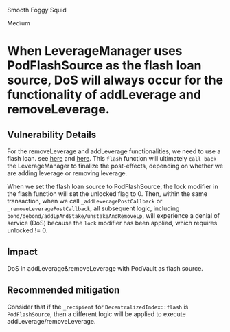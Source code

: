 Smooth Foggy Squid

Medium

# When LeverageManager uses PodFlashSource as the flash loan source, DoS will always occur for the functionality of addLeverage and removeLeverage.

## Vulnerability Details

For the removeLeverage and addLeverage functionalities, we need to use a flash loan. see
[here](https://github.com/sherlock-audit/2025-01-peapods-finance/blob/d28eb19f4b39d3db7997477460f9f9c76839cb0c/contracts/contracts/lvf/LeverageManager.sol#L189) and [here](https://github.com/sherlock-audit/2025-01-peapods-finance/blob/d28eb19f4b39d3db7997477460f9f9c76839cb0c/contracts/contracts/lvf/LeverageManager.sol#L302). This `flash` function will ultimately `call back` the LeverageManager to finalize the post-effects, depending on whether we are adding leverage or removing leverage.

When we set the flash loan source to PodFlashSource, the lock modifier in the flash function will set the unlocked flag to 0. Then, within the same transaction, when we call `_addLeveragePostCallback` or `_removeLeveragePostCallback`, all subsequent logic, including `bond/debond/addLpAndStake/unstakeAndRemoveLp`, will experience a denial of service (DoS) because the `lock` modifier has been applied, which requires unlocked != 0.

## Impact

DoS in addLeverage&removeLeverage with PodVault as flash source.

## Recommended mitigation

Consider that if the `_recipient` for `DecentralizedIndex::flash` is `PodFlashSource`, then a different logic will be applied to execute addLeverage/removeLeverage.